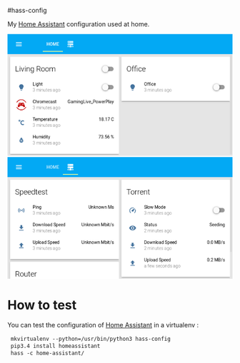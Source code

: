 #hass-config

My [Home Assistant](https://home-assistant.io) configuration used at home.

![default view](screenshots/default.png) ![network view](screenshots/network.png)

# How to test

You can test the configuration of [Home Assistant](https://www.home-assistant.io/docs/installation/virtualenv/) in a virtualenv :

```
 mkvirtualenv --python=/usr/bin/python3 hass-config
 pip3.4 install homeassistant
 hass -c home-assistant/
```
